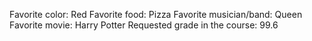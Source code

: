 Favorite color: Red
Favorite food: Pizza
Favorite musician/band: Queen
Favorite movie: Harry Potter
Requested grade in the course: 99.6
